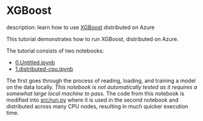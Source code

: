 # XGBoost

description: learn how to use [XGBoost](https://github.com/dmlc/xgboost) distributed on Azure

This tutorial demonstrates how to run XGBoost, distributed on Azure.

The tutorial consists of two notebooks:

- [0.Untitled.ipynb](0.Untitled.ipynb)
- [1.distributed-cpu.ipynb](1.distributed-cpu.ipynb)

The first goes through the process of reading, loading, and training a model on the data locally. *This notebook is not automatically tested as it requires a somewhat large local machine to pass.* The code from this notebook is modified into [src/run.py](src/run.py) where it is used in the second notebook and distributed across many CPU nodes, resulting in much quicker execution time.
